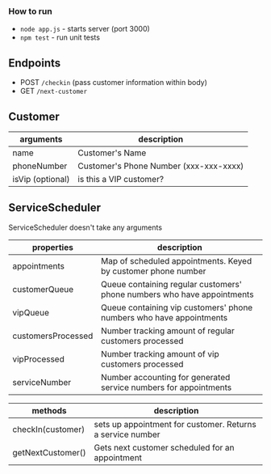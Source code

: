 ### How to run

- `node app.js` - starts server (port 3000)
- `npm test` - run unit tests

## Endpoints

- POST `/checkin` (pass customer information within body)
- GET `/next-customer`

## Customer

| arguments        | description                            |
| ---------------- | -------------------------------------- |
| name             | Customer's Name                        |
| phoneNumber      | Customer's Phone Number (xxx-xxx-xxxx) |
| isVip (optional) | is this a VIP customer?                |

## ServiceScheduler

ServiceScheduler doesn't take any arguments

| properties         | description                                                             |
| ------------------ | ----------------------------------------------------------------------- |
| appointments       | Map of scheduled appointments. Keyed by customer phone number           |
| customerQueue      | Queue containing regular customers' phone numbers who have appointments |
| vipQueue           | Queue containing vip customers' phone numbers who have appointments     |
| customersProcessed | Number tracking amount of regular customers processed                   |
| vipProcessed       | Number tracking amount of vip customers processed                       |
| serviceNumber      | Number accounting for generated service numbers for appointments        |

| methods           | description                                                |
| ----------------- | ---------------------------------------------------------- |
| checkIn(customer) | sets up appointment for customer. Returns a service number |
| getNextCustomer() | Gets next customer scheduled for an appointment            |
